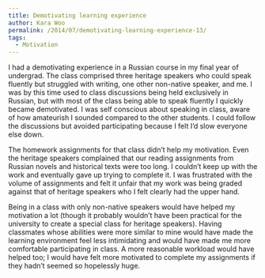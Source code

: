 ```yaml
---
title: Demotivating learning experience
author: Kara Woo
permalink: /2014/07/demotivating-learning-experience-13/
tags:
  - Motivation
---
```

I had a demotivating experience in a Russian course in my final year of undergrad. The class comprised three heritage speakers who could speak fluently but struggled with writing, one other non-native speaker, and me. I was by this time used to class discussions being held exclusively in Russian, but with most of the class being able to speak fluently I quickly became demotivated. I was self conscious about speaking in class, aware of how amateurish I sounded compared to the other students. I could follow the discussions but avoided participating because I felt I&#8217;d slow everyone else down.

The homework assignments for that class didn&#8217;t help my motivation. Even the heritage speakers complained that our reading assignments from Russian novels and historical texts were too long. I couldn&#8217;t keep up with the work and eventually gave up trying to complete it. I was frustrated with the volume of assignments and felt it unfair that my work was being graded against that of heritage speakers who I felt clearly had the upper hand.

Being in a class with only non-native speakers would have helped my motivation a lot (though it probably wouldn&#8217;t have been practical for the university to create a special class for heritage speakers). Having classmates whose abilities were more similar to mine would have made the learning environment feel less intimidating and would have made me more comfortable participating in class. A more reasonable workload would have helped too; I would have felt more motivated to complete my assignments if they hadn&#8217;t seemed so hopelessly huge.
